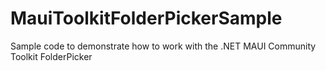 # MauiToolkitFolderPickerSample
 Sample code to demonstrate how to work with the .NET MAUI Community Toolkit FolderPicker
